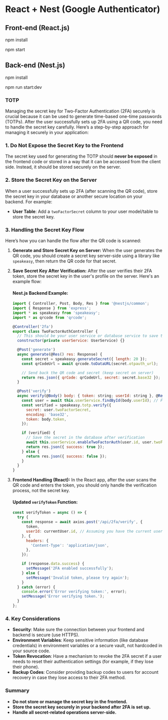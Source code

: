 # React + Nest  (Google Authenticator)

## Front-end (React.js) 

npm install

npm start

## Back-end (Nest.js)

npm install

npm run start:dev

### TOTP


Managing the secret key for Two-Factor Authentication (2FA) securely is crucial because it can be used to generate time-based one-time passwords (TOTPs). After the user successfully sets up 2FA using a QR code, you need to handle the secret key carefully. Here’s a step-by-step approach for managing it securely in your application:

### 1. **Do Not Expose the Secret Key to the Frontend**
The secret key used for generating the TOTP should **never be exposed** in the frontend code or stored in a way that it can be accessed from the client side. Instead, it should be stored securely on the server.

### 2. **Store the Secret Key on the Server**
When a user successfully sets up 2FA (after scanning the QR code), store the secret key in your database or another secure location on your backend. For example:

- **User Table**: Add a `twoFactorSecret` column to your user model/table to store the secret key.

### 3. **Handling the Secret Key Flow**
Here’s how you can handle the flow after the QR code is scanned:

1. **Generate and Store Secret Key on Server:**
   When the user generates the QR code, you should create a secret key server-side using a library like `speakeasy`, then return the QR code for that secret.

2. **Save Secret Key After Verification:**
   After the user verifies their 2FA token, store the secret key in the user's profile on the server. Here's an example flow:

   #### **Nest.js Backend Example:**
   ```javascript
   import { Controller, Post, Body, Res } from '@nestjs/common';
   import { Response } from 'express';
   import * as speakeasy from 'speakeasy';
   import * as qrcode from 'qrcode';

   @Controller('2fa')
   export class TwoFactorAuthController {
     // This should be your user service or database service to save the key
     constructor(private userService: UserService) {}

     @Post('generate')
     async generate(@Res() res: Response) {
       const secret = speakeasy.generateSecret({ length: 20 });
       const qrCodeUrl = await qrcode.toDataURL(secret.otpauth_url);

       // Send back the QR code and secret (keep secret on server)
       return res.json({ qrCode: qrCodeUrl, secret: secret.base32 });
     }

     @Post('verify')
     async verify(@Body() body: { token: string; userId: string }, @Res() res: Response) {
       const user = await this.userService.findById(body.userId); // Fetch user by ID
       const verified = speakeasy.totp.verify({
         secret: user.twoFactorSecret,
         encoding: 'base32',
         token: body.token,
       });

       if (verified) {
         // Save the secret in the database after verification
         await this.userService.enableTwoFactorAuth(user.id, user.twoFactorSecret);
         return res.json({ success: true });
       } else {
         return res.json({ success: false });
       }
     }
   }
   ```

3. **Frontend Handling (React):**
   In the React app, after the user scans the QR code and enters the token, you should only handle the verification process, not the secret key.

   #### **Updated `verifyToken` Function:**
   ```javascript
   const verifyToken = async () => {
     try {
       const response = await axios.post('/api/2fa/verify', {
         token,
         userId: currentUser.id, // Assuming you have the current user's ID
       }, {
         headers: {
           'Content-Type': 'application/json',
         },
       });

       if (response.data.success) {
         setMessage('2FA enabled successfully');
       } else {
         setMessage('Invalid token, please try again');
       }
     } catch (error) {
       console.error('Error verifying token:', error);
       setMessage('Error verifying token.');
     }
   };
   ```

### 4. **Key Considerations**
- **Security**: Make sure the connection between your frontend and backend is secure (use HTTPS).
- **Environment Variables**: Keep sensitive information (like database credentials) in environment variables or a secure vault, not hardcoded in your source code.
- **Token Revocation**: Have a mechanism to revoke the 2FA secret if a user needs to reset their authentication settings (for example, if they lose their phone).
- **Backup Codes**: Consider providing backup codes to users for account recovery in case they lose access to their 2FA method.

### Summary
- **Do not store or manage the secret key in the frontend.**
- **Store the secret key securely in your backend after 2FA is set up.**
- **Handle all secret-related operations server-side.**
